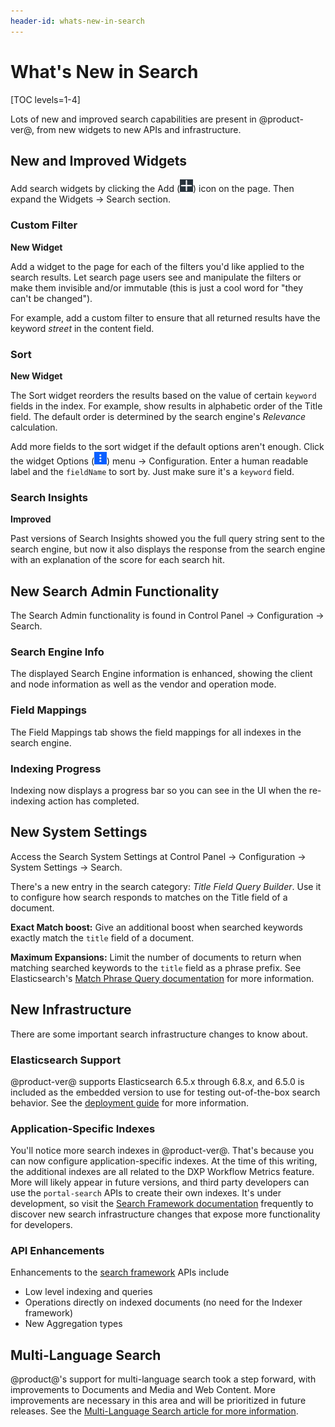 ```yaml
---
header-id: whats-new-in-search
---
```


# What's New in Search

[TOC levels=1-4]

Lots of new and improved search capabilities are present in @product-ver@, from
new widgets to new APIs and infrastructure. 

## New and Improved Widgets

Add search widgets by clicking the Add
(![Add](../../../images/icon-add-widget.png)) icon on the page. Then expand
the Widgets &rarr; Search section.

### Custom Filter

**New Widget**

Add a widget to the page for each of the filters you'd like applied to the
search results. Let search page users see and manipulate the filters or make
them invisible and/or immutable (this is just a cool word for "they can't be
changed").

For example, add a custom filter to ensure that all returned results have the
keyword _street_ in the content field.

### Sort

**New Widget**

The Sort widget reorders the results based on the value of certain `keyword`
fields in the index. For example, show results in alphabetic order of the Title
field. The default order is determined by the search engine's _Relevance_
calculation.

Add more fields to the sort widget if the default options aren't enough. Click
the widget Options (![Options](../../../images/icon-app-options.png)) menu &rarr;
Configuration. Enter a human readable label and the `fieldName` to sort by. Just
make sure it's a `keyword` field.

### Search Insights

**Improved**

Past versions of Search Insights showed you the full query string sent to the
search engine, but now it also displays the response from the search engine with
an explanation of the score for each search hit.

## New Search Admin Functionality

The Search Admin functionality is found in Control Panel &rarr; Configuration
&rarr; Search.

<!-- COMMENTING: Will be added by FP-1d### DXP Only: Synonyms

Add a list of synonyms. At search time, the list is parsed to match results for
synonymous search keywords.
-->
### Search Engine Info

The displayed Search Engine information is enhanced, showing the client and node
information as well as the vendor and operation mode.

### Field Mappings

The Field Mappings tab shows the field mappings for all indexes in the search
engine. 

### Indexing Progress

Indexing now displays a progress bar so you can see in the UI when the
re-indexing action has completed.

## New System Settings

Access the Search System Settings at Control Panel &rarr; Configuration
&rarr; System Settings &rarr; Search.

There's a new entry in the search category: _Title Field Query Builder_. Use it
to configure how search responds to matches on the Title field of a document.

**Exact Match boost:** Give an additional boost when searched keywords exactly
match the `title` field of a document.

**Maximum Expansions:** Limit the number of documents to return when matching
searched keywords to the `title` field as a phrase prefix. See Elasticsearch's
[Match Phrase Query
documentation](https://www.elastic.co/guide/en/elasticsearch/reference/7.x/query-dsl-match-query-phrase.html)
for more information.

## New Infrastructure

There are some important search infrastructure changes to know about.

### Elasticsearch Support

@product-ver@ supports Elasticsearch 6.5.x through 6.8.x, and 6.5.0 is included
as the embedded version to use for testing out-of-the-box search behavior. See
the 
[deployment guide](/docs/7-2/deploy/-/knowledge_base/d/elasticsearch)
for more information.

### Application-Specific Indexes

You'll notice more search indexes in @product-ver@. That's because you can now
configure application-specific indexes. At the time of this writing, the
additional indexes are all related to the DXP Workflow Metrics feature. More
will likely appear in future versions, and third party developers can use the
`portal-search` APIs to create their own indexes. It's under development, so
visit the [Search Framework
documentation](/docs/7-2/frameworks/-/knowledge_base/f/search) 
frequently to discover new search infrastructure changes that expose more
functionality for developers.

### API Enhancements

Enhancements to the [search
framework](/docs/7-2/frameworks/-/knowledge_base/f/search) APIs include

- Low level indexing and queries
- Operations directly on indexed documents (no need for the Indexer framework)
- New Aggregation types

## Multi-Language Search

@product@'s support for multi-language search took a step forward, with
improvements to Documents and Media and Web Content. More improvements are
necessary in this area and will be prioritized in future releases. See the
[Multi-Language Search article for more
information](/docs/7-2/user/-/knowledge_base/u/searching-for-localized-content). 

